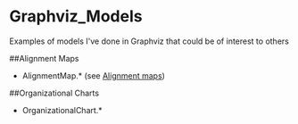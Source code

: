 # Graphviz_Models
Examples of models I've done in Graphviz that could be of interest to others

##Alignment Maps
- AlignmentMap.* (see <a href="http://martinfowler.com/bliki/AlignmentMap.html" target="_blank">Alignment maps</a>)

##Organizational Charts
- OrganizationalChart.*
